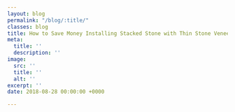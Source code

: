 ```yaml
---
layout: blog
permalink: "/blog/:title/"
classes: blog
title: How to Save Money Installing Stacked Stone with Thin Stone Veneer Panel Systems
meta:
  title: ''
  description: ''
image:
  src: ''
  title: ''
  alt: ''
excerpt: ''
date: 2018-08-28 00:00:00 +0000

---
```

